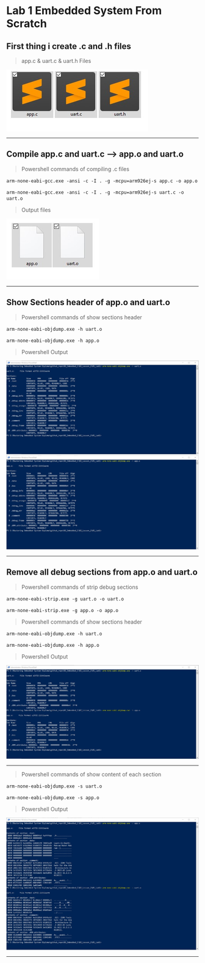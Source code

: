 # **Lab 1 Embedded System From Scratch**

## First thing i create .c and .h files
> app.c & uart.c & uart.h Files
<img src="/02_Embedded_C/02_Lesson_2/01_Lab1/img/001.jpg" >

---

## Compile app.c and uart.c --> app.o and uart.o
> Powershell commands of compiling .c files
```
arm-none-eabi-gcc.exe -ansi -c -I . -g -mcpu=arm926ej-s app.c -o app.o
```
```
arm-none-eabi-gcc.exe -ansi -c -I . -g -mcpu=arm926ej-s uart.c -o uart.o
```
> Output files
<img src="/02_Embedded_C/02_Lesson_2/01_Lab1/img/002.jpg" >

---

## Show Sections header of app.o and uart.o
> Powershell commands of show sections header
```
arm-none-eabi-objdump.exe -h uart.o
```
```
arm-none-eabi-objdump.exe -h app.o
```
> Powershell Output
<img src="/02_Embedded_C/02_Lesson_2/01_Lab1/img/003.jpg" >
<img src="/02_Embedded_C/02_Lesson_2/01_Lab1/img/004.jpg" >

---

## Remove all debug sections from app.o and uart.o
> Powershell commands of strip debug sections
```
arm-none-eabi-strip.exe -g uart.o -o uart.o
```
```
arm-none-eabi-strip.exe -g app.o -o app.o
```
> Powershell commands of show sections header
```
arm-none-eabi-objdump.exe -h uart.o
```
```
arm-none-eabi-objdump.exe -h app.o
```
> Powershell Output
<img src="/02_Embedded_C/02_Lesson_2/01_Lab1/img/005.jpg" >

---

> Powershell commands of show content of each section

```
arm-none-eabi-objdump.exe -s uart.o
```
```
arm-none-eabi-objdump.exe -s app.o
```
> Powershell Output
<img src="/02_Embedded_C/02_Lesson_2/01_Lab1/img/006.jpg" >

---

